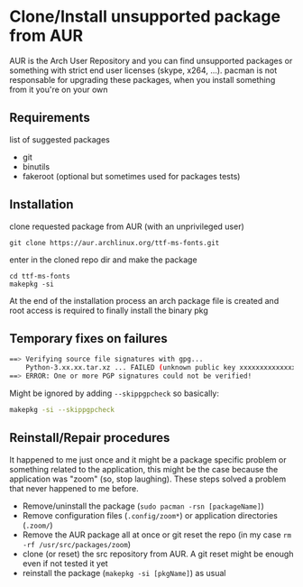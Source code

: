 # Clone/Install unsupported package from AUR
AUR is the Arch User Repository and you can find unsupported packages or something with strict end user licenses
(skype, x264, ...). pacman is not responsable for upgrading these packages, when you install something from it you're
on your own

## Requirements
list of suggested packages
- git
- binutils
- fakeroot (optional but sometimes used for packages tests)

## Installation
clone requested package from AUR (with an unprivileged user)
```
git clone https://aur.archlinux.org/ttf-ms-fonts.git
```
enter in the cloned repo dir and make the package
```
cd ttf-ms-fonts
makepkg -si
```
At the end of the installation process an arch package file is created and root access is required to finally install
the binary pkg

## Temporary fixes on failures
```sh
==> Verifying source file signatures with gpg...
    Python-3.xx.xx.tar.xz ... FAILED (unknown public key xxxxxxxxxxxxxxxx)
==> ERROR: One or more PGP signatures could not be verified!
```
Might be ignored by adding `--skippgpcheck` so basically:
```sh
makepkg -si --skippgpcheck
```

## Reinstall/Repair procedures
It happened to me just once and it might be a package specific problem or something related to the application, this might be the case because the application was "zoom" (so, stop laughing). These steps solved a problem that never happened to me before.
- Remove/uninstall the package (`sudo pacman -rsn [packageName]`)
- Remove configuration files (`.config/zoom*`) or application directories (`.zoom/`)
- Remove the AUR package all at once or git reset the repo (in my case `rm -rf /usr/src/packages/zoom`)
- clone (or reset) the src repository from AUR. A git reset might be enough even if not tested it yet
- reinstall the package (`makepkg -si [pkgName]`) as usual

